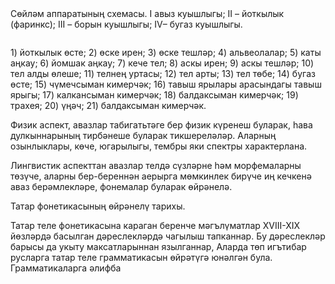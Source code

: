 <!-- page start -->Сөйләм аппаратының схемасы. І авыз куышлыгы; II – йоткылык (фаринкс); III – борын куышлыгы; IV– бугаз куышлыгы.

<figure><img/></figure>

1\) йоткылык өсте; 2\) өске ирен; 3\) өске тешләр; 4\) альвеолалар; 5\) каты аңкау; 6\) йомшак аңкау; 7\) кече тел; 8\) аскы ирен; 9\) аскы тешләр; 10\) тел алды өлеше; 11\) телнең уртасы; 12\) тел арты; 13\) тел төбе; 14\) бугаз өсте; 15\) чүмечсыман кимерчәк; 16\) тавыш ярылары арасындагы тавыш ярыгы; 17\) калкансыман кимерчәк; 18\) балдаксыман кимерчәк; 19\) трахея; 20\) үңәч; 21\) балдаксыман кимерчәк.

Физик аспект, авазлар табигатьтәге бер физик күренеш буларак, һава дулкыннарының тирбәнеше буларак тикшереләләр. Аларның озынлыклары, көче, югарылыгы, тембры яки спектры характерлана.

Лингвистик аспекттан авазлар телдә сүзләрне һәм морфемаларны төзүче, аларны бер-береннән аерырга мөмкинлек бирүче иң кечкенә аваз берәмлекләре, фонемалар буларак өйрәнелә.

Татар фонетикасының өйрәнелү тарихы.

Татар теле фонетикасына караган беренче мәгълүматлар XVIII-XIX йөзләрдә басылган дәреслекләрдә чагылыш тапканнар. Бу дәреслекләр барысы да укыту максатларыннан язылганнар, Аларда төп игътибар русларга татар теле грамматикасын өйрәтүгә юнәлгән була. Грамматикаларга әлифба<!-- page end -->
